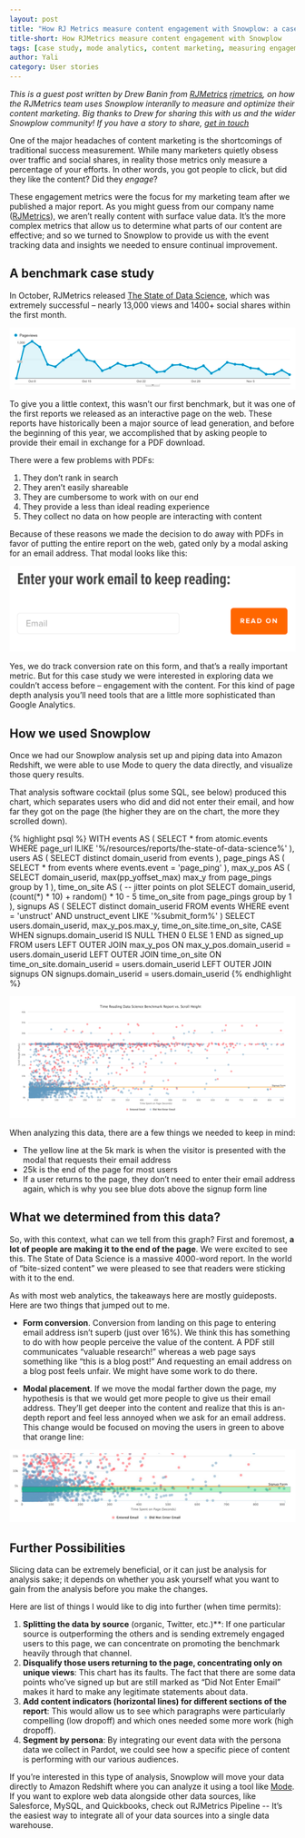 ```yaml
---
layout: post
title: "How RJ Metrics measure content engagement with Snowplow: a case study"
title-short: How RJMetrics measure content engagement with Snowplow
tags: [case study, mode analytics, content marketing, measuring engagement]
author: Yali
category: User stories
---
```


*This is a guest post written by Drew Banin from [RJMetrics] [rjmetrics], on how the RJMetrics team uses Snowplow interanlly to measure and optimize their content marketing. Big thanks to Drew for sharing this with us and the wider Snowplow community! If you have a story to share, [get in touch][contact]*

One of the major headaches of content marketing is the shortcomings of traditional success measurement. While many marketers quietly obsess over traffic and social shares, in reality those metrics only measure a percentage of your efforts. In other words, you got people to click, but did they like the content? Did they *engage*?

These engagement metrics were the focus for my marketing team after we published a major report. As you might guess from our company name ([RJMetrics][rjmetrics]), we aren’t really content with surface value data. It’s the more complex metrics that allow us to determine what parts of our content are effective; and so we turned to Snowplow to provide us with the event tracking data and insights we needed to ensure continual improvement.

## A benchmark case study

In October, RJMetrics released [The State of Data Science][state-of-data-science], which was extremely successful – nearly 13,000 views and 1400+ social shares within the first month.

![Page views for RJ Metrics state of data science report][img1]

To give you a little context, this wasn’t our first benchmark, but it was one of the first reports we released as an interactive page on the web. These reports have historically been a major source of lead generation, and before the beginning of this year, we accomplished that by asking people to provide their email in exchange for a PDF download.

<!--more-->

There were a few problems with PDFs: 

1. They don’t rank in search
2. They aren’t easily shareable
3. They are cumbersome to work with on our end
4. They provide a less than ideal reading experience
5. They collect no data on how people are interacting with content

Because of these reasons we made the decision to do away with PDFs in favor of putting the entire report on the web, gated only by a modal asking for an email address. That modal looks like this:

![Enter your work email to keep reading][img2]

Yes, we do track conversion rate on this form, and that’s a really important metric. But for this case study we were interested in exploring data we couldn’t access before – engagement with the content. For this kind of page depth analysis you’ll need tools that are a little more sophisticated than Google Analytics.

## How we used Snowplow

Once we had our Snowplow analysis set up and piping data into Amazon Redshift, we were able to use Mode to query the data directly, and visualize those query results.

That analysis software cocktail (plus some SQL, see below) produced this chart, which separates users who did and did not enter their email, and how far they got on the page (the higher they are on the chart, the more they scrolled down).

{% highlight psql %}
WITH events AS (
	SELECT * from atomic.events WHERE page_url ILIKE '%/resources/reports/the-state-of-data-science%'
),
users AS (
	SELECT distinct domain_userid from events
),
page_pings AS (
	SELECT * from events where events.event = 'page_ping'
),
max_y_pos AS (
	SELECT domain_userid, max(pp_yoffset_max) max_y from page_pings group by 1
),
time_on_site AS (
	-- jitter points on plot
	SELECT domain_userid, (count(*) * 10) + random() * 10 - 5 time_on_site from page_pings group by 1
),
signups AS (
	SELECT distinct domain_userid FROM events WHERE event = 'unstruct' AND unstruct_event LIKE '%submit_form%'
)
SELECT users.domain_userid, max_y_pos.max_y, time_on_site.time_on_site,
		CASE WHEN signups.domain_userid IS NULL THEN 0 ELSE 1 END as signed_up
	FROM users
	LEFT OUTER JOIN max_y_pos ON max_y_pos.domain_userid = users.domain_userid
	LEFT OUTER JOIN time_on_site ON time_on_site.domain_userid = users.domain_userid
	LEFT OUTER JOIN signups ON signups.domain_userid = users.domain_userid
{% endhighlight %}

![Time Reading Data Science Benchmark Report vs. Scroll Height][img3]

When analyzing this data, there are a few things we needed to keep in mind:

* The yellow line at the 5k mark is when the visitor is presented with the modal that requests their email address
* 25k is the end of the page for most users
* If a user returns to the page, they don’t need to enter their email address again, which is why you see blue dots above the signup form line

## What we determined from this data?

So, with this context, what can we tell from this graph? First and foremost, **a lot of people are making it to the end of the page**. We were excited to see this. The State of Data Science is a massive 4000-word report. In the world of “bite-sized content” we were pleased to see that readers were sticking with it to the end. 

As with most web analytics, the takeaways here are mostly guideposts. Here are two things that jumped out to me.

* **Form conversion**. Conversion from landing on this page to entering email address isn’t superb (just over 16%). We think this has something to do with how people perceive the value of the content. A PDF still communicates “valuable research!” whereas a web page says something like “this is a blog post!” And requesting an email address on a blog post feels unfair. We might have some work to do there. 

* **Modal placement**. If we move the modal farther down the page, my hypothesis is that we would get more people to give us their email address. They’ll get deeper into the content and realize that this is an-depth report and feel less annoyed when we ask for an email address. This change would be focused on moving the users in green to above that orange line:

![visualization to optimize modal placement][img4]

## Further Possibilities

Slicing data can be extremely beneficial, or it can just be analysis for analysis sake; it depends on whether you ask yourself what you want to gain from the analysis before you make the changes.

Here are list of things I would like to dig into further (when time permits):

1. **Splitting the data by source** (organic, Twitter, etc.)**: If one particular source is outperforming the others and is sending extremely engaged users to this page, we can concentrate on promoting the benchmark heavily through that channel.
2. **Disqualify those users returning to the page, concentrating only on unique views**: This chart has its faults. The fact that there are some data points who’ve signed up but are still marked as “Did Not Enter Email” makes it hard to make any legitimate statements about data.
3. **Add content indicators (horizontal lines) for different sections of the report**: This would allow us to see which paragraphs were particularly compelling (low dropoff) and which ones needed some more work (high dropoff).
4. **Segment by persona**: By integrating our event data with the persona data we collect in Pardot, we could see how a specific piece of content is performing with our various audiences.

If you’re interested in this type of analysis, Snowplow will move your data directly to Amazon Redshift where you can analyze it using a tool like [Mode][mode-analytics]. If you want to explore web data alongside other data sources, like Salesforce, MySQL, and Quickbooks, check out RJMetrics Pipeline -- It’s the easiest way to integrate all of your data sources into a single data warehouse. 


[rjmetrics]: https://rjmetrics.com/
[contact]: /contact/
[state-of-data-science]: https://rjmetrics.com/resources/reports/the-state-of-data-science/
[img1]: /assets/img/blog/2016/02/rjmetrics-state-of-data-science-pageviews.png
[img2]: /assets/img/blog/2016/02/enter-your-work-email-to-keep-reading.png
[img3]: /assets/img/blog/2016/02/rjmetrics-viz-1.png
[img4]: /assets/img/blog/2016/02/rjmetrics-viz-2.png

[sql]: https://github.com/drewbanin/rjm-growth/blob/master/benchmark-engagement.sql
[mode-analytics]: https://modeanalytics.com/